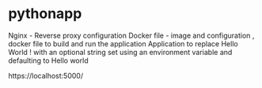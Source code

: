 # pythonapp
Nginx - Reverse proxy configuration
Docker file - image and configuration ,  docker file to build and run the application
Application to replace Hello World ! with an optional string set using an environment variable and defaulting to Hello world

https://localhost:5000/

